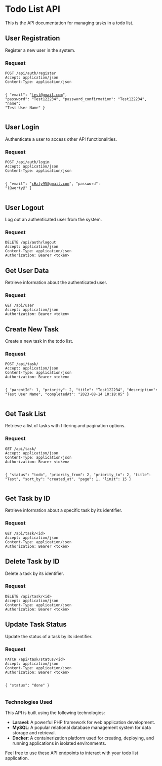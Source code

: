 <div class="markdown prose w-full break-words dark:prose-invert light">
    <h1>Todo List API</h1>
    <p>This is the API documentation for managing tasks in a todo list.</p>
    <h2>User Registration</h2>
    <p>Register a new user in the system.</p>
    <h3>Request</h3>
    <pre><div class="bg-black rounded-md mb-4"><div
                class="p-4 overflow-y-auto"><code class="!whitespace-pre hljs language-http">POST /api/auth/register
Accept: application/json
Content-Type: application/json

{
"email": "test@gmail.com",
"password": "Test122234",
"password_confirmation": "Test122234",
"name": "Test User Name"
}
</code></div></div></pre>
<h2>User Login</h2>
<p>Authenticate a user to access other API functionalities.</p>
<h3>Request</h3>
<pre><div class="bg-black rounded-md mb-4"><div
class="p-4 overflow-y-auto"><code class="!whitespace-pre hljs language-http">POST /api/auth/login
Accept: application/json
Content-Type: application/json

{
"email": "cHaly95@gmail.com",
"password": "1Qwerty@"
}
</code></div></div></pre>
<h2>User Logout</h2>
<p>Log out an authenticated user from the system.</p>
<h3>Request</h3>
<pre><div class="bg-black rounded-md mb-4"><div
class="p-4 overflow-y-auto"><code class="!whitespace-pre hljs language-http">DELETE /api/auth/logout
Accept: application/json
Content-Type: application/json
Authorization: Bearer &lt;token&gt;
</code></div></div></pre>
<h2>Get User Data</h2>
<p>Retrieve information about the authenticated user.</p>
<h3>Request</h3>
<pre><div class="bg-black rounded-md mb-4"><div
class="p-4 overflow-y-auto"><code class="!whitespace-pre hljs language-http">GET /api/user
Accept: application/json
Authorization: Bearer &lt;token&gt;
</code></div></div></pre>
<h2>Create New Task</h2>
<p>Create a new task in the todo list.</p>
<h3>Request</h3>
<pre><div class="bg-black rounded-md mb-4"><div
class="p-4 overflow-y-auto"><code class="!whitespace-pre hljs language-http">POST /api/task/
Accept: application/json
Content-Type: application/json
Authorization: Bearer &lt;token&gt;

{
"parentId": 1,
"priority": 2,
"title": "Test122234",
"description": "Test User Name",
"completedAt": "2023-08-14 10:18:05"
}
</code></div></div></pre>
<h2>Get Task List</h2>
<p>Retrieve a list of tasks with filtering and pagination options.</p>
<h3>Request</h3>
<pre><div class="bg-black rounded-md mb-4"><div
class="p-4 overflow-y-auto"><code class="!whitespace-pre hljs language-http">GET /api/task/
Accept: application/json
Content-Type: application/json
Authorization: Bearer &lt;token&gt;

{
"status": "todo",
"priority_from": 2,
"priority_to": 2,
"title": "Test",
"sort_by": "created_at",
"page": 1,
"limit": 15
}
</code></div></div></pre>
<h2>Get Task by ID</h2>
<p>Retrieve information about a specific task by its identifier.</p>
<h3>Request</h3>
<pre><div class="bg-black rounded-md mb-4"><div
class="p-4 overflow-y-auto"><code class="!whitespace-pre hljs language-http">GET /api/task/&lt;id&gt;
Accept: application/json
Content-Type: application/json
Authorization: Bearer &lt;token&gt;
</code></div></div></pre>
<h2>Delete Task by ID</h2>
<p>Delete a task by its identifier.</p>
<h3>Request</h3>
<pre><div class="bg-black rounded-md mb-4"><div
class="p-4 overflow-y-auto"><code class="!whitespace-pre hljs language-http">DELETE /api/task/&lt;id&gt;
Accept: application/json
Content-Type: application/json
Authorization: Bearer &lt;token&gt;
</code></div></div></pre>
<h2>Update Task Status</h2>
<p>Update the status of a task by its identifier.</p>
<h3>Request</h3>
<pre><div class="bg-black rounded-md mb-4"><div
class="p-4 overflow-y-auto"><code class="!whitespace-pre hljs language-http">PATCH /api/task/status/&lt;id&gt;
Accept: application/json
Content-Type: application/json
Authorization: Bearer &lt;token&gt;

{
"status": "done"
}
</code></div></div></pre>
<h3>Technologies Used</h3>
<p>This API is built using the following technologies:</p>
<ul>
<li><strong>Laravel</strong>: A powerful PHP framework for web application development.</li>
<li><strong>MySQL</strong>: A popular relational database management system for data storage and retrieval.</li>
<li><strong>Docker</strong>: A containerization platform used for creating, deploying, and running applications
in isolated environments.
</li>
</ul>
<p>Feel free to use these API endpoints to interact with your todo list application.</p></div>
